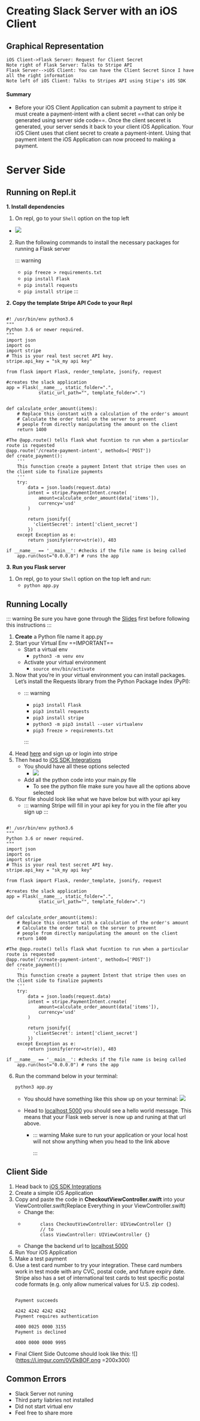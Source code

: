 # Creating Slack Server with an iOS Client

## Graphical Representation 

```sequence
iOS Client->Flask Server: Request for Client Secret
Note right of Flask Server: Talks to Stripe API
Flask Server-->iOS Client: You can have the Client Secret Since I have all the right information
Note left of iOS Client: Talks to Stripes API using Stipe's iOS SDK

```
#### Summary

- Before your iOS Client Application can submit a payment to stripe it must create a payment-intent with a client secret ==that can only be generated using server side code==. Once the client seceret is generated, your server sends it back to your client iOS Application. Your iOS Client uses that client secret  to create a payment-intent. Using that payment intent the iOS Application can now proceed to making a payment.


# Server Side

## Running on Repl.it

**1. Install dependencies**

1. On repl, go to your `Shell` option on the top left
  - ![](https://i.imgur.com/UgSVAoE.png)
2. Run the following commands to install the necessary packages for running a Flask server
    
    ::: warning
      - `pip freeze > requirements.txt`
      - `pip install Flask`
      - `pip install requests`
      - `pip install stripe`
    :::


**2. Copy the template Stripe API Code to your Repl**

``` python=

#! /usr/bin/env python3.6
"""
Python 3.6 or newer required.
"""
import json
import os
import stripe
# This is your real test secret API key.
stripe.api_key = "sk_my api key"

from flask import Flask, render_template, jsonify, request

#creates the slack application 
app = Flask(__name__, static_folder=".",
            static_url_path="", template_folder=".")


def calculate_order_amount(items):
    # Replace this constant with a calculation of the order's amount
    # Calculate the order total on the server to prevent
    # people from directly manipulating the amount on the client
    return 1400

#The @app.route() tells flask what fucntion to run when a particular route is requested
@app.route('/create-payment-intent', methods=['POST'])
def create_payment():
    '''
    This funnction create a payment Intent that stripe then uses on the client side to finalize payments
    '''
    try:
        data = json.loads(request.data)
        intent = stripe.PaymentIntent.create(
            amount=calculate_order_amount(data['items']),
            currency='usd'
        )

        return jsonify({
          'clientSecret': intent['client_secret']
        })
    except Exception as e:
        return jsonify(error=str(e)), 403

if __name__ == '__main__': #checks if the file name is being called
    app.run(host="0.0.0.0") # runs the app 
```

**3. Run you Flask server**

1. On repl, go to your `Shell` option on the top left and run:
    - `python app.py`


## Running Locally 
::: warning
 Be sure you have gone through the [Slides](https://docs.google.com/presentation/d/1mrHnMqVBasNG5_VF576c9o81Qxx25vR17HArpSuRLCw/edit?usp=sharing) first before following this instructions
:::
1.  **Create** a Python file name it app.py
4. Start your Virtual Env ==IMPORTANT==
    - Start a virtual env 
      - `python3 -m venv env`
    - Activate your virtual environment 
      - `source env/bin/activate`
5.  Now that you’re in your virtual environment you can install packages. Let’s install the Requests library from the Python Package Index (PyPI): 
    - ::: warning
    
        - ```pip3 install Flask```
        - ```pip3 install requests```
        - ```pip3 install stripe```
        - ```python3 -m pip3 install --user virtualenv```
        - ```pip3 freeze > requirements.txt```
            
        :::
5.  Head [here](https://dashboard.stripe.com/login?redirect=https://stripe.com/docs) and sign up or login into stripe
6. Then head to [iOS SDK Integrations](https://stripe.com/docs/payments/integration-builder)
    - You should have all these options selected
        - ![](https://i.imgur.com/BPJTBDB.png)
    - Add all the python code into your main.py file
        - To see the python file make sure you have all the options above selected 
7. Your file should look like what we have below but with  your api key
    - ::: warning
         Stripe will fill in your api key for you in the file after you sign up
        :::
``` python=

#! /usr/bin/env python3.6
"""
Python 3.6 or newer required.
"""
import json
import os
import stripe
# This is your real test secret API key.
stripe.api_key = "sk_my api key"

from flask import Flask, render_template, jsonify, request

#creates the slack application 
app = Flask(__name__, static_folder=".",
            static_url_path="", template_folder=".")


def calculate_order_amount(items):
    # Replace this constant with a calculation of the order's amount
    # Calculate the order total on the server to prevent
    # people from directly manipulating the amount on the client
    return 1400

#The @app.route() tells flask what fucntion to run when a particular route is requested
@app.route('/create-payment-intent', methods=['POST'])
def create_payment():
    '''
    This funnction create a payment Intent that stripe then uses on the client side to finalize payments
    '''
    try:
        data = json.loads(request.data)
        intent = stripe.PaymentIntent.create(
            amount=calculate_order_amount(data['items']),
            currency='usd'
        )

        return jsonify({
          'clientSecret': intent['client_secret']
        })
    except Exception as e:
        return jsonify(error=str(e)), 403

if __name__ == '__main__': #checks if the file name is being called
    app.run(host="0.0.0.0") # runs the app 
```


6. Run the command below in your terminal:
     ```bash=
     python3 app.py
     ```
     - You should have something like this show up on your terminal:
        ![](https://i.imgur.com/dL7jWTy.png)
        
    - Head to [localhost 5000](http://127.0.0.1:5000) you should see a hello world message. This means that your Flask web server is now up and runing at that url above.
        - ::: warning
            Make sure to run your application or your local host will not show anything when you head to the link above
        
            :::

## Client Side 
1. Head back to [iOS SDK Integrations](https://stripe.com/docs/payments/integration-builder)
2. Create a simple iOS Application
3. Copy and paste the code in **CheckoutViewController.swift** into your ViewController.swift(Replace Everything in your ViewController.swift)
    - Change the:
    - ```swift=
            class CheckoutViewController: UIViewController {}
            // to 
            class ViewController: UIViewController {}
        ```
    - Change the backend url to [localhost 5000](http://127.0.0.1:5000)
4. Run Your iOS Application
5. Make a test payment
6. Use a test card number to try your integration. These card numbers work in test mode with any CVC, postal code, and future expiry date. Stripe also has a set of international test cards to test specific postal code formats (e.g. only allow numerical values for U.S. zip codes).
    ```

    Payment succeeds

    4242 4242 4242 4242
    Payment requires authentication

    4000 0025 0000 3155
    Payment is declined

    4000 0000 0000 9995
    ```
- Final Client Side Outcome should look like this: 
     ![](https://i.imgur.com/0VDkBOF.png =200x300)


## Common Errors
- Slack Server not runing
- Third party liabries not installed 
- Did not start virtual env 
- Feel free to share more
        
        

